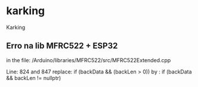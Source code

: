 # karking

Karking

## Erro na lib MFRC522 + ESP32

in the file: /Arduino/libraries/MFRC522/src/MFRC522Extended.cpp

Line: 824 and 847
replace: if (backData && (backLen > 0))
by : if (backData && backLen != nullptr)
